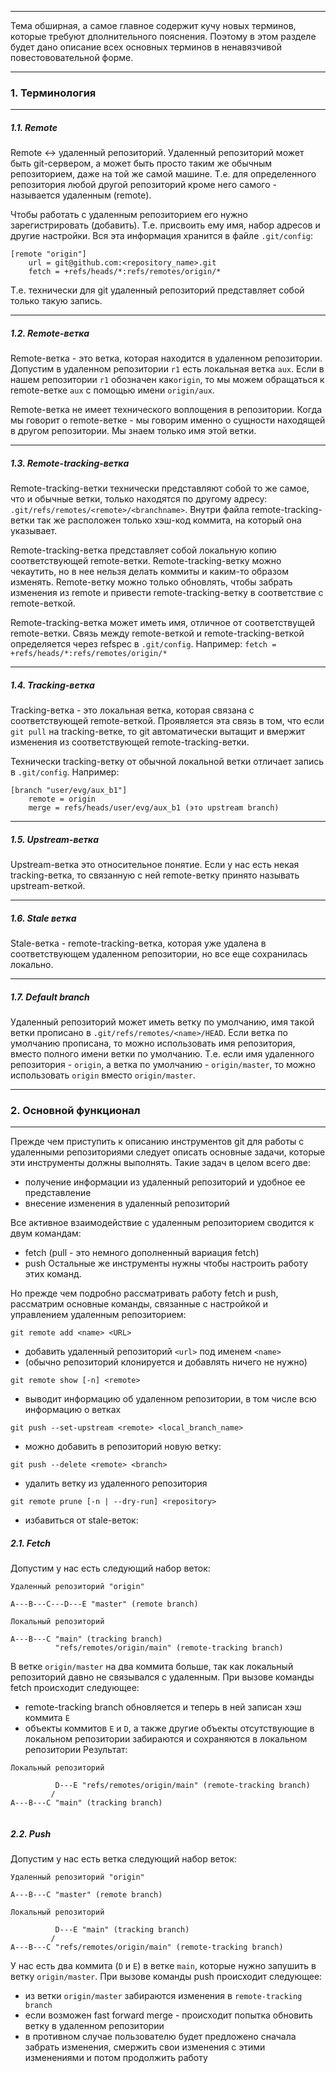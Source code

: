 ___
Тема обширная, а самое главное содержит кучу новых терминов, которые требуют дполнительного пояснения. Поэтому в этом разделе будет дано описание всех основных терминов в ненавязчивой повестововательной форме.

___
### 1. Терминология
___
##### 1.1. Remote

Remote <-> удаленный репозиторий.
Удаленный репозиторий может быть git-сервером, а может быть просто таким же обычным репозиторием, даже на той же самой машине. Т.е. для определенного репозитория любой другой репозиторий кроме него самого - называется удаленным (remote).

Чтобы работать с удаленным репозиторием его нужно зарегистрировать (добавить). Т.е. присвоить ему имя, набор адресов и другие настройки.
Вся эта информация хранится в файле `.git/config`:
```
[remote "origin"]
	url = git@github.com:<repository_name>.git
	fetch = +refs/heads/*:refs/remotes/origin/*
```
Т.е. технически для git удаленный репозиторий представляет собой только такую запись.
___
##### 1.2. Remote-ветка

Remote-ветка - это ветка, которая находится в удаленном репозитории.
Допустим в удаленном репозитории `r1` есть локальная ветка `aux`. Если в нашем репозитории `r1` обозначен как`origin`, то мы можем обращаться к remote-ветке `aux` с помощью имени `origin/aux`.

Remote-ветка не имеет технического воплощения в репозитории. Когда мы говорит о remote-ветке - мы говорим именно о сущности находящей в другом репозитории. Мы знаем только имя этой ветки.
___
##### 1.3. Remote-tracking-ветка

Remote-tracking-ветки технически представляют собой то же самое, что и обычные ветки, только находятся по другому адресу: `.git/refs/remotes/<remote>/<branchname>`. Внутри файла remote-tracking-ветки так же расположен только хэш-код коммита, на который она указывает.

Remote-tracking-ветка представляет собой локальную копию соответствующей remote-ветки. 
Remote-tracking-ветку можно чекаутить, но в нее нельзя делать коммиты и каким-то образом изменять.
Remote-ветку можно только обновлять, чтобы забрать изменения из remote и привести remote-tracking-ветку в соответствие с remote-веткой.

Remote-tracking-ветка может иметь имя, отличное от соответствущей remote-ветки.
Связь между remote-веткой и remote-tracking-веткой определяется через refspec в `.git/config`. Например: `fetch = +refs/heads/*:refs/remotes/origin/*`
___
##### 1.4. Tracking-ветка

Tracking-ветка - это локальная ветка, которая связана с соответствующей remote-веткой.
Проявляется эта связь в том, что если `git pull` на tracking-ветке, то git автоматически вытащит и вмержит изменения из соответствующей remote-tracking-ветки.

Технически tracking-ветку от обычной локальной ветки отличает запись в `.git/config`.
Например:
```
[branch "user/evg/aux_b1"]
	remote = origin
	merge = refs/heads/user/evg/aux_b1 (это upstream branch)
```
___
##### 1.5. Upstream-ветка

Upstream-ветка это относительное понятие. Если у нас есть некая tracking-ветка, то связанную с ней remote-ветку принято называть upstream-веткой.
___
##### 1.6. Stale ветка

Stale-ветка - remote-tracking-ветка, которая уже удалена в соответствующем удаленном репозитории, но все еще сохранилась локально.
___
##### 1.7. Default branch

Удаленный репозиторий может иметь ветку по умолчанию, имя такой ветки прописано в
`.git/refs/remotes/<name>/HEAD`. Если ветка по умолчанию прописана, то можно использовать имя репозитория, вместо полного имени ветки по умолчанию.
Т.е. если имя удаленного репозитория - `origin`, а ветка по умолчанию - `origin/master`, то можно использовать `origin` вместо `origin/master`.
___

### 2. Основной функционал
___
Прежде чем приступить к описанию инструментов git для работы с удаленными репозиториями следует описать основные задачи, которые эти инструменты должны выполнять. Такие задач в целом всего две:
- получение информации из удаленный репозиторий и удобное ее представление
- внесение изменения в удаленный репозиторий

Все активное взаимодействие с удаленным репозиторием сводится к двум командам:
- fetch  (pull - это немного дополненный вариация fetch)
- push
Остальные же инструменты нужны чтобы настроить работу этих команд.

Но прежде чем подробно рассматривать работу fetch и push, рассматрим основные команды, связанные с настройкой и управлением удаленным репозиторием:

`git remote add <name> <URL>`
- добавить удаленный репозиторий `<url>` под именем `<name>`
- (обычно репозиторий клонируется и добавлять ничего не нужно)

`git remote show [-n] <remote>`
- выводит информацию об удаленном репозитории, в том числе всю информацию о ветках

`git push --set-upstream <remote> <local_branch_name>`
- можно добавить в репозиторий новую ветку:

`git push --delete <remote> <branch>`
- удалить ветку из удаленного репозитория

`git remote prune [-n | --dry-run] <repository>`
- избавиться от stale-веток:

##### 2.1. Fetch

Допустим у нас есть следующий набор веток:
```text
Удаленный репозиторий "origin"

A---B---C---D---E "master" (remote branch)

Локальный репозиторий

A---B---C "main" (tracking branch)
		  "refs/remotes/origin/main" (remote-tracking branch)
```
В ветке `origin/master` на два коммита больше, так как локальный репозиторий давно не связывался с удаленным. При вызове команды fetch происходит следующее:
- remote-tracking branch обновляется и теперь в ней записан хэш коммита `E`
- объекты коммитов `E` и `D`, а также другие объекты отсутствующие в локальном репозитории забираются и сохраняются в локальном репозитории
Результат:
```text
Локальный репозиторий

		  D---E "refs/remotes/origin/main" (remote-tracking branch)
		 /
A---B---C "main" (tracking branch)
		  
```
##### 2.2. Push

Допустим у нас есть ветка следующий набор веток:
```text
Удаленный репозиторий "origin"

A---B---C "master" (remote branch)

Локальный репозиторий

		  D---E "main" (tracking branch)
		 /
A---B---C "refs/remotes/origin/main" (remote-tracking branch)
```
У нас есть два коммита (`D` и `E`) в ветке `main`, которые нужно запушить в ветку `origin/master`.
При вызове команды push происходит следующее:
- из ветки `origin/master` забираются изменения в `remote-tracking branch`
- если возможен fast forward merge - происходит попытка обновить ветку в удаленном репозитории
- в противном случае пользователю будет предложено сначала забрать изменения, смержить свои изменения с этими изменениями и потом продолжить работу





